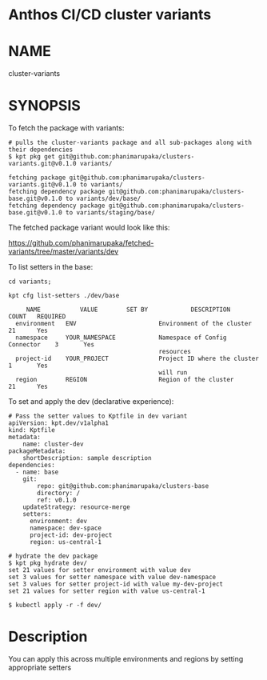 Anthos CI/CD cluster variants
==================================================

# NAME

  cluster-variants

# SYNOPSIS

To fetch the package with variants:
    
    # pulls the cluster-variants package and all sub-packages along with their dependencies
    $ kpt pkg get git@github.com:phanimarupaka/clusters-variants.git@v0.1.0 variants/
    
    fetching package git@github.com:phanimarupaka/clusters-variants.git@v0.1.0 to variants/
    fetching dependency package git@github.com:phanimarupaka/clusters-base.git@v0.1.0 to variants/dev/base/
    fetching dependency package git@github.com:phanimarupaka/clusters-base.git@v0.1.0 to variants/staging/base/

The fetched package variant would look like this: 

https://github.com/phanimarupaka/fetched-variants/tree/master/variants/dev

To list setters in the base:
    
    cd variants;
    
    kpt cfg list-setters ./dev/base
    
         NAME           VALUE        SET BY            DESCRIPTION             COUNT   REQUIRED  
      environment   ENV                       Environment of the cluster       21      Yes       
      namespace     YOUR_NAMESPACE            Namespace of Config Connector    3       Yes       
                                              resources                                          
      project-id    YOUR_PROJECT              Project ID where the cluster     1       Yes       
                                              will run                                           
      region        REGION                    Region of the cluster            21      Yes       
    
To set and apply the dev (declarative experience):

    # Pass the setter values to Kptfile in dev variant
    apiVersion: kpt.dev/v1alpha1
    kind: Kptfile
    metadata:
        name: cluster-dev
    packageMetadata:
        shortDescription: sample description
    dependencies:
      - name: base
        git:
            repo: git@github.com:phanimarupaka/clusters-base
            directory: /
            ref: v0.1.0
        updateStrategy: resource-merge
        setters:
          environment: dev
          namespace: dev-space
          project-id: dev-project
          region: us-central-1
          
    # hydrate the dev package
    $ kpt pkg hydrate dev/
    set 21 values for setter environment with value dev
    set 3 values for setter namespace with value dev-namespace
    set 3 values for setter project-id with value my-dev-project
    set 21 values for setter region with value us-central-1
    
    $ kubectl apply -r -f dev/

# Description

You can apply this across multiple environments and regions by setting appropriate setters

